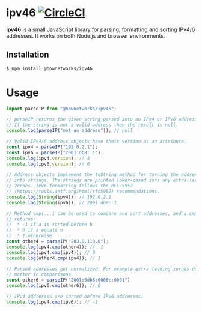 # ipv46 [![CircleCI](https://circleci.com/gh/HowNetWorks/ipv46.svg?style=shield)](https://circleci.com/gh/HowNetWorks/ipv46)

**ipv46** is a small JavaScript library for parsing, formatting and sorting IPv4/6 addresses. It works on both Node.js and browser environments.

## Installation

```sh
$ npm install @hownetworks/ipv46
```

# Usage

```js
import parseIP from "@hownetworks/ipv46";

// parseIP returns the given string parsed into an IPv4 or IPv6 address object.
// If the string is not a valid address then the result is null.
console.log(parseIP("not an address")); // null

// Valid IPv4/6 address objects have their version as an attribute.
const ipv4 = parseIP("192.0.2.1");
const ipv6 = parseIP("2001:db8::1");
console.log(ipv4.version); // 4
console.log(ipv6.version); // 6

// Address objects implement the toString method for turning the addresses back
// into strings. The strings are printed lower-cased sans any extra leading
// zeroes. IPv6 formatting follows the RFC 5952
// (https://tools.ietf.org/html/rfc5952) recommendations.
console.log(String(ipv4)); // 192.0.2.1
console.log(String(ipv6)); // 2001:db8::1

// Method cmp(...) can be used to compare and sort addresses, and a.cmp(b)
// returns:
//  * -1 if a is sorted before b
//  * 0 if a equals b
//  * 1 otherwise
const other4 = parseIP("203.0.113.0");
console.log(ipv4.cmp(other4)); // -1
console.log(ipv4.cmp(ipv4)); // 0
console.log(other4.cmp(ipv4)); // 1

// Parsed addresses get normalized. For example extra leading zeroes don't
// matter in comparisons.
const other6 = parseIP("2001:0db8:0000::0001")
console.log(ipv6.cmp(other6)); // 0

// IPv4 addresses are sorted before IPv6 addresses.
console.log(ipv4.cmp(ipv6)); // -1
```
